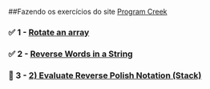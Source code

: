 ##Fazendo os exercícios do site [Program Creek](https://www.programcreek.com/2012/11/top-10-algorithms-for-coding-interview/)

### :white_check_mark: 1 - **[Rotate an array](https://github.com/luxu/exercicios_processo_seletivo/blob/main/rotate_an_array.py)** 
### :white_check_mark: 2 - **[Reverse Words in a String](https://github.com/luxu/exercicios_processo_seletivo/blob/main/reverse_words_in_a_string.py)**
### :black_square_button: 3 - **[2) Evaluate Reverse Polish Notation (Stack)](https://github.com/luxu/exercicios_processo_seletivo/blob/main/evaluate_reverse_polish_notation.py)**
